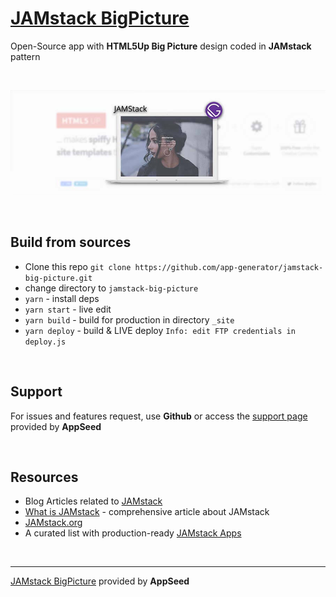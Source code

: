 # [JAMstack BigPicture](https://appseed.us/apps/jamstack/html5up-big-picture)

Open-Source app with **HTML5Up Big Picture** design coded in **JAMstack** pattern

<br />

![JAMstack BigPicture - App banner.](https://github.com/app-generator/static/blob/master/products/html5up-bigpicture.jpg?raw=true)

<br />

## Build from sources

 - Clone this repo `git clone https://github.com/app-generator/jamstack-big-picture.git`
 - change directory to `jamstack-big-picture`
 - `yarn` - install deps
 - `yarn start` - live edit
 - `yarn build` - build for production in directory `_site`
 - `yarn deploy` - build & LIVE deploy `Info: edit FTP credentials in deploy.js `

<br />

## Support

For issues and features request, use **Github** or access the [support page](https://appseed.us/support) provided by **AppSeed** 

<br />

## Resources

 - Blog Articles related to [JAMstack](https://blog.appseed.us/tag/jamstack/)
 - [What is JAMstack](https://blog.appseed.us/what-is-jamstack/) - comprehensive article about JAMstack
 - [JAMstack.org](https://jamstack.org/)
 - A curated list with production-ready [JAMstack Apps](https://appseed.us/apps/jamstack)

<br />

---
[JAMstack BigPicture](https://appseed.us/apps/jamstack/html5up-big-picture) provided by **AppSeed**
